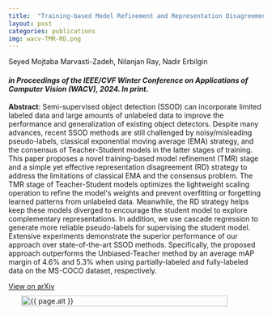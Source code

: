 ```yaml
---
title:  "Training-based Model Refinement and Representation Disagreement for Semi-Supervised Object Detection"
layout: post
categories: publications
img: wacv-TMR-RD.png
---
```


Seyed Mojtaba Marvasti-Zadeh, Nilanjan Ray, Nadir Erbilgin 

#### *in Proceedings of the IEEE/CVF Winter Conference on Applications of Computer Vision (WACV), 2024. In print.*


**Abstract**: Semi-supervised object detection (SSOD) can incorporate limited labeled data and large amounts of unlabeled data to improve the performance and generalization of existing object detectors. Despite many advances, recent SSOD methods are still challenged by noisy/misleading pseudo-labels, classical exponential moving average (EMA) strategy, and the consensus of Teacher-Student models in the latter stages of training. This paper proposes a novel training-based model refinement (TMR) stage and a simple yet effective representation disagreement (RD) strategy to address the limitations of classical EMA and the consensus problem. The TMR stage of Teacher-Student models optimizes the lightweight scaling operation to refine the model's weights and prevent overfitting or forgetting learned patterns from unlabeled data. Meanwhile, the RD strategy helps keep these models diverged to encourage the student model to explore complementary representations. In addition, we use cascade regression to generate more reliable pseudo-labels for supervising the student model. Extensive experiments demonstrate the superior performance of our approach over state-of-the-art SSOD methods. Specifically, the proposed approach outperforms the Unbiased-Teacher method by an average mAP margin of 4.6% and 5.3% when using partially-labeled and fully-labeled data on the MS-COCO dataset, respectively.


<div class="button-container" style="margin-bottom:10px">
  <div class="more"><a href="https://arxiv.org/abs/2307.13755">View on arXiv</a></div>
</div>



<div style="display:flex;justify-content:center;align-items:center">
  <img src="{{ site.baseurl }}/resources/publications/{{ page.img }}" alt="{{ page.alt }}" style="width:90%;height:auto;justify-content:center">
</div>


